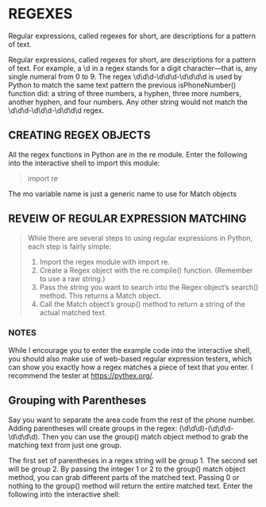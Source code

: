 # REGEXES

Regular expressions, called regexes for short,  are descriptions for a pattern of text.

Regular expressions, called regexes for short, are descriptions for a pattern of text. For example, a \d in a regex stands for a digit character—that is, any single numeral from 0 to 9. The regex \d\d\d-\d\d\d-\d\d\d\d is used by Python to match the same text pattern the previous isPhoneNumber() function did: a string of three numbers, a hyphen, three more numbers, another hyphen, and four numbers. Any other string would not match the \d\d\d-\d\d\d-\d\d\d\d regex.

## CREATING REGEX OBJECTS

All the regex functions in Python are in the re module. Enter the following into the interactive shell to import this module:
>import re

The mo variable name is just a generic name to use for Match objects

## REVEIW OF REGULAR EXPRESSION MATCHING

> While there are several steps to using regular expressions in Python, each step is fairly simple.
> 1. Import the regex module with import re.
> 2. Create a Regex object with the re.compile() function. (Remember to use a raw string.)
> 3. Pass the string you want to search into the Regex object’s search() method. This returns a Match object.
> 4. Call the Match object’s group() method to return a string of the actual matched text.

### NOTES
While I encourage you to enter the example code into the interactive shell, you should also make use of web-based regular expression testers, which can show you exactly how a regex matches a piece of text that you enter. I recommend the tester at https://pythex.org/.

## Grouping with Parentheses

Say you want to separate the area code from the rest of the phone number. Adding parentheses will create groups in the regex: (\d\d\d)-(\d\d\d-\d\d\d\d). Then you can use the group() match object method to grab the matching text from just one group.

The first set of parentheses in a regex string will be group 1. The second set will be group 2. By passing the integer 1 or 2 to the group() match object method, you can grab different parts of the matched text. Passing 0 or nothing to the group() method will return the entire matched text. Enter the following into the interactive shell: